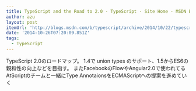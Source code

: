 ```yaml
---
title: TypeScript and the Road to 2.0 - TypeScript - Site Home - MSDN Blogs
author: azu
layout: post
itemUrl: 'http://blogs.msdn.com/b/typescript/archive/2014/10/22/typescript-and-the-road-to-2-0.aspx'
date: '2014-10-26T07:20:09.851Z'
tags:
  - TypeScript
---
```

TypeScript 2.0のロードマップ。
1.4で union types のサポート、1.5からES6の親和性の向上などを目指す。
またFacebookのFlowやAngular2.0で使われてるAtScriptのチームと一緒にType AnnotaionsをECMAScriptへの提案を進めていく
